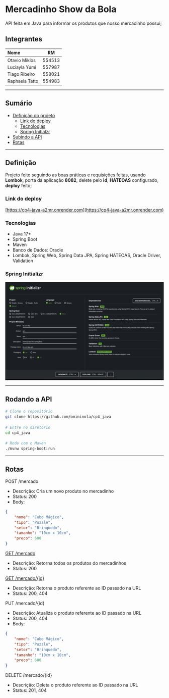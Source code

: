 # Mercadinho Show da Bola

API feita em Java para informar os produtos que nosso mercadinho possui;

## Integrantes

| Nome |  RM  |
| :--- | :--: | 
| Otavio Miklos | 554513 |
| Luciayla Yumi | 557987 |
| Tiago Ribeiro | 558021 |
| Raphaela Tatto | 554983 |

---

## Sumário
- [Definição do projeto](#definição)
    - [Link do deploy](#link-do-deploy)
    - [Tecnologias](#tecnologias)
    - [Spring Initialzr](#spring-initializr)
- [Subindo a API](#rodando-a-api)
- [Rotas](#rotas)

---

## Definição

Projeto feito seguindo as boas práticas e requisições feitas, usando **Lombok**, porta da aplicação **8082**, delete pelo **id**, **HATEOAS** configurado, **deploy** feito;

### Link do deploy
[https://cp4-java-a2mr.onrender.com](https://cp4-java-a2mr.onrender.com)

### Tecnologias
- Java 17+
- Spring Boot
- Maven
- Banco de Dados: Oracle
- Lombok, Spring Web, Spring Data JPA, Spring HATEOAS, Oracle Driver, Validation

### Spring Initializr
![Spring Initialzr](docs/spring_initializr.png)

---

## Rodando a API
```bash
# Clone o repositório
git clone https://github.com/omininola/cp4_java

# Entre no diretório
cd cp4_java

# Rode com o Maven
./mvnw spring-boot:run
```

---

## Rotas

POST /mercado
- Descrição: Cria um novo produto no mercadinho
- Status: 200
- Body:
```json
{
    "nome": "Cubo Mágico",
    "tipo": "Puzzle",
    "setor": "Brinquedo",
    "tamanho": "10cm x 10cm",
    "preco": 600
}
```

[GET /mercado](https://cp4-java-a2mr.onrender.com/mercado)
- Descrição: Retorna todos os produtos do mercadinhos
- Status: 200

[GET /mercado/{id}](https://cp4-java-a2mr.onrender.com/mercado/3)
- Descrição: Retorna o produto referente ao ID passado na URL
- Status: 200, 404

PUT /mercado/{id}
- Descrição: Atualiza o produto referente ao ID passado na URL
- Status: 200, 404
- Body:
```json
{
    "nome": "Cubo Mágico",
    "tipo": "Puzzle",
    "setor": "Brinquedo",
    "tamanho": "10cm x 10cm",
    "preco": 600
}
```

DELETE /mercado/{id}
- Descrição: Deleta o produto referente ao ID passado na URL
- Status: 201, 404